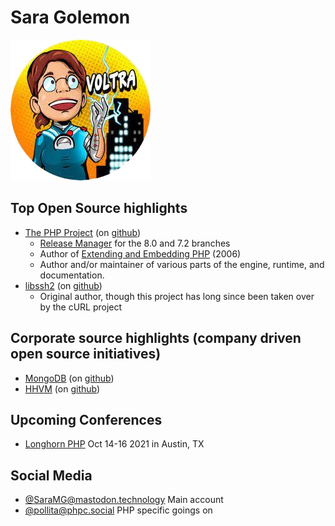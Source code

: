 # Sara Golemon

![aka Voltra the short-circuited](./voltra.png)

## Top Open Source highlights

* [The PHP Project](https://www.php.net) (on [github](https://github.com/php/php-src))
  * [Release Manager](https://www.php.net/gpg-keys) for the 8.0 and 7.2 branches
  * Author of [Extending and Embedding PHP](https://www.amazon.com/dp/067232704X) (2006)
  * Author and/or maintainer of various parts of the engine, runtime, and documentation.
* [libssh2](https://www.libssh2.org) (on [github](https://github.com/libssh2/libssh2))
  * Original author, though this project has long since been taken over by the cURL project

## Corporate source highlights (company driven open source initiatives)

* [MongoDB](https://www.mongodb.com) (on [github](https://github.com/mongodb/mongo))
* [HHVM](https://www.hhvm.com) (on [github](https://github.com/facebook/hhvm))

## Upcoming Conferences

* [Longhorn PHP](https://www.longhornphp.com/) Oct 14-16 2021 in Austin, TX

## Social Media

* [@SaraMG@mastodon.technology](https://mastodon.technology/@SaraMG) Main account
* [@pollita@phpc.social](https://phpc.social/@pollita) PHP specific goings on
